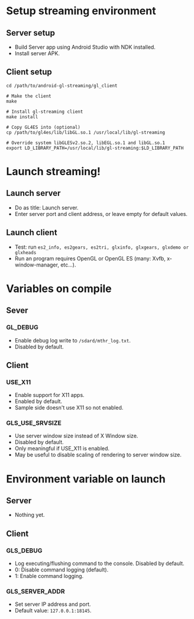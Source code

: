 # Setup streaming environment
## Server setup
- Build Server app using Android Studio with NDK installed.
- Install server APK. 

## Client setup
```
cd /path/to/android-gl-streaming/gl_client

# Make the client
make

# Install gl-streaming client
make install

# Copy GL4ES into (optional)
cp /path/to/gl4es/lib/libGL.so.1 /usr/local/lib/gl-streaming

# Override system libGLESv2.so.2, libEGL.so.1 and libGL.so.1
export LD_LIBRARY_PATH=/usr/local/lib/gl-streaming:$LD_LIBRARY_PATH
```

# Launch streaming!
## Launch server
- Do as title: Launch server.
- Enter server port and client address, or leave empty for default values.

## Launch client
- Test: run `es2_info, es2gears, es2tri, glxinfo, glxgears, glxdemo or glxheads`
- Run an program requires OpenGL or OpenGL ES (many: Xvfb, x-window-manager, etc...).

# Variables on compile
## Sever
### GL_DEBUG
- Enable debug log write to `/sdard/mthr_log.txt`.
- Disabled by default.

## Client
### USE_X11
- Enable support for X11 apps.
- Enabled by default.
- Sample side doesn't use X11 so not enabled.

### GLS_USE_SRVSIZE
- Use server window size instead of X Window size.
- Disabled by default.
- Only meaningful if USE_X11 is enabled.
- May be useful to disable scaling of rendering to server window size.

# Environment variable on launch
## Server
- Nothing yet.

## Client
### GLS_DEBUG
- Log executing/flushing command to the console. Disabled by default.
- 0: Disable command logging (default).
- 1: Enable command logging.

### GLS_SERVER_ADDR
- Set server IP address and port.
- Default value: `127.0.0.1:18145`.

